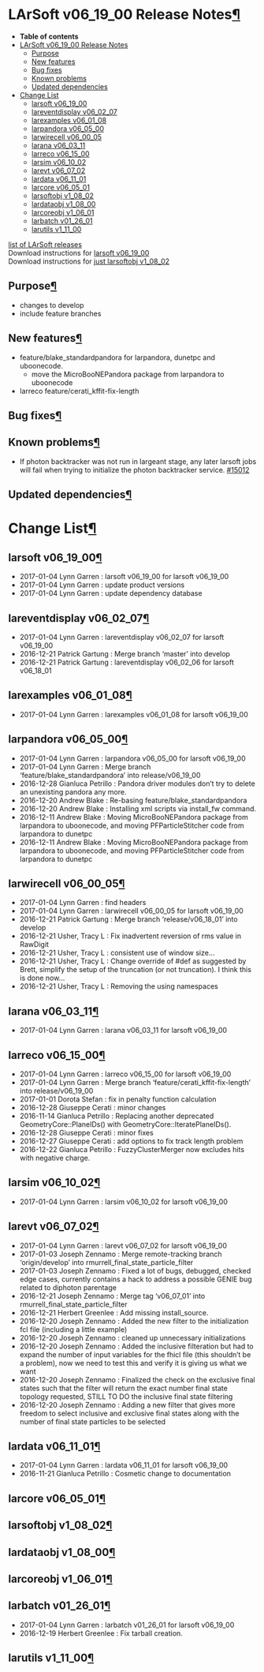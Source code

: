 LArSoft v06\_19\_00 Release Notes[¶](#LArSoft-v06_19_00-Release-Notes)
======================================================================

-   **Table of contents**
-   [LArSoft v06\_19\_00 Release Notes](#LArSoft-v06_19_00-Release-Notes)
    -   [Purpose](#Purpose)
    -   [New features](#New-features)
    -   [Bug fixes](#Bug-fixes)
    -   [Known problems](#Known-problems)
    -   [Updated dependencies](#Updated-dependencies)
-   [Change List](#Change-List)
    -   [larsoft v06\_19\_00](#larsoft-v06_19_00)
    -   [lareventdisplay v06\_02\_07](#lareventdisplay-v06_02_07)
    -   [larexamples v06\_01\_08](#larexamples-v06_01_08)
    -   [larpandora v06\_05\_00](#larpandora-v06_05_00)
    -   [larwirecell v06\_00\_05](#larwirecell-v06_00_05)
    -   [larana v06\_03\_11](#larana-v06_03_11)
    -   [larreco v06\_15\_00](#larreco-v06_15_00)
    -   [larsim v06\_10\_02](#larsim-v06_10_02)
    -   [larevt v06\_07\_02](#larevt-v06_07_02)
    -   [lardata v06\_11\_01](#lardata-v06_11_01)
    -   [larcore v06\_05\_01](#larcore-v06_05_01)
    -   [larsoftobj v1\_08\_02](#larsoftobj-v1_08_02)
    -   [lardataobj v1\_08\_00](#lardataobj-v1_08_00)
    -   [larcoreobj v1\_06\_01](#larcoreobj-v1_06_01)
    -   [larbatch v01\_26\_01](#larbatch-v01_26_01)
    -   [larutils v1\_11\_00](#larutils-v1_11_00)

[list of LArSoft releases](LArSoft_release_list)\
Download instructions for [larsoft v06\_19\_00](http://scisoft.fnal.gov/scisoft/bundles/larsoft/v06_19_00/larsoft-v06_19_00.html)\
Download instructions for [just larsoftobj v1\_08\_02](http://scisoft.fnal.gov/scisoft/bundles/larsoftobj/v1_08_02/larsoftobj-v1_08_02.html)


Purpose[¶](#Purpose)
--------------------

-   changes to develop
-   include feature branches


New features[¶](#New-features)
------------------------------

-   feature/blake\_standardpandora for larpandora, dunetpc and uboonecode.
    -   move the MicroBooNEPandora package from larpandora to uboonecode
-   larreco feature/cerati\_kffit-fix-length


Bug fixes[¶](#Bug-fixes)
------------------------


Known problems[¶](#Known-problems)
----------------------------------

-   If photon backtracker was not run in largeant stage, any later larsoft jobs will fail when trying to initialize the photon backtracker service. [\#15012](/redmine/issues/15012 "Bug: Job crashes if no photon backtracker information is available (Closed)")


Updated dependencies[¶](#Updated-dependencies)
----------------------------------------------


Change List[¶](#Change-List)
============================


larsoft v06\_19\_00[¶](#larsoft-v06_19_00)
------------------------------------------

-   2017-01-04 Lynn Garren : larsoft v06\_19\_00 for larsoft v06\_19\_00
-   2017-01-04 Lynn Garren : update product versions
-   2017-01-04 Lynn Garren : update dependency database


lareventdisplay v06\_02\_07[¶](#lareventdisplay-v06_02_07)
----------------------------------------------------------

-   2017-01-04 Lynn Garren : lareventdisplay v06\_02\_07 for larsoft v06\_19\_00
-   2016-12-21 Patrick Gartung : Merge branch ‘master’ into develop
-   2016-12-21 Patrick Gartung : lareventdisplay v06\_02\_06 for larsoft v06\_18\_01


larexamples v06\_01\_08[¶](#larexamples-v06_01_08)
--------------------------------------------------

-   2017-01-04 Lynn Garren : larexamples v06\_01\_08 for larsoft v06\_19\_00


larpandora v06\_05\_00[¶](#larpandora-v06_05_00)
------------------------------------------------

-   2017-01-04 Lynn Garren : larpandora v06\_05\_00 for larsoft v06\_19\_00
-   2017-01-04 Lynn Garren : Merge branch ‘feature/blake\_standardpandora’ into release/v06\_19\_00
-   2016-12-28 Gianluca Petrillo : Pandora driver modules don’t try to delete an unexisting pandora any more.
-   2016-12-20 Andrew Blake : Re-basing feature/blake\_standardpandora
-   2016-12-20 Andrew Blake : Installing xml scripts via install\_fw command.
-   2016-12-11 Andrew Blake : Moving MicroBooNEPandora package from larpandora to uboonecode, and moving PFParticleStitcher code from larpandora to dunetpc
-   2016-12-11 Andrew Blake : Moving MicroBooNEPandora package from larpandora to uboonecode, and moving PFParticleStitcher code from larpandora to dunetpc


larwirecell v06\_00\_05[¶](#larwirecell-v06_00_05)
--------------------------------------------------

-   2017-01-04 Lynn Garren : find headers
-   2017-01-04 Lynn Garren : larwirecell v06\_00\_05 for larsoft v06\_19\_00
-   2016-12-21 Patrick Gartung : Merge branch ‘release/v06\_18\_01’ into develop
-   2016-12-21 Usher, Tracy L : Fix inadvertent reversion of rms value in RawDigit
-   2016-12-21 Usher, Tracy L : consistent use of window size…
-   2016-12-21 Usher, Tracy L : Change override of \#def as suggested by Brett, simplify the setup of the truncation (or not truncation). I think this is done now…
-   2016-12-21 Usher, Tracy L : Removing the using namespaces


larana v06\_03\_11[¶](#larana-v06_03_11)
----------------------------------------

-   2017-01-04 Lynn Garren : larana v06\_03\_11 for larsoft v06\_19\_00


larreco v06\_15\_00[¶](#larreco-v06_15_00)
------------------------------------------

-   2017-01-04 Lynn Garren : larreco v06\_15\_00 for larsoft v06\_19\_00
-   2017-01-04 Lynn Garren : Merge branch ‘feature/cerati\_kffit-fix-length’ into release/v06\_19\_00
-   2017-01-01 Dorota Stefan : fix in penalty function calculation
-   2016-12-28 Giuseppe Cerati : minor changes
-   2016-11-14 Gianluca Petrillo : Replacing another deprecated GeometryCore::PlaneIDs() with GeometryCore::IteratePlaneIDs().
-   2016-12-28 Giuseppe Cerati : minor fixes
-   2016-12-27 Giuseppe Cerati : add options to fix track length problem
-   2016-12-22 Gianluca Petrillo : FuzzyClusterMerger now excludes hits with negative charge.


larsim v06\_10\_02[¶](#larsim-v06_10_02)
----------------------------------------

-   2017-01-04 Lynn Garren : larsim v06\_10\_02 for larsoft v06\_19\_00


larevt v06\_07\_02[¶](#larevt-v06_07_02)
----------------------------------------

-   2017-01-04 Lynn Garren : larevt v06\_07\_02 for larsoft v06\_19\_00
-   2017-01-03 Joseph Zennamo : Merge remote-tracking branch ‘origin/develop’ into rmurrell\_final\_state\_particle\_filter
-   2017-01-03 Joseph Zennamo : Fixed a lot of bugs, debugged, checked edge cases, currently contains a hack to address a possible GENIE bug related to diphoton parentage
-   2016-12-21 Joseph Zennamo : Merge tag ‘v06\_07\_01’ into rmurrell\_final\_state\_particle\_filter
-   2016-12-21 Herbert Greenlee : Add missing install\_source.
-   2016-12-20 Joseph Zennamo : Added the new filter to the initialization fcl file (including a little example)
-   2016-12-20 Joseph Zennamo : cleaned up unnecessary initializations
-   2016-12-20 Joseph Zennamo : Added the inclusive filteration but had to expand the number of input variables for the fhicl file (this shouldn’t be a problem), now we need to test this and verify it is giving us what we want
-   2016-12-20 Joseph Zennamo : Finalized the check on the exclusive final states such that the filter will return the exact number final state topology requested, STILL TO DO the inclusive final state filtering
-   2016-12-20 Joseph Zennamo : Adding a new filter that gives more freedom to select inclusive and exclusive final states along with the number of final state particles to be selected


lardata v06\_11\_01[¶](#lardata-v06_11_01)
------------------------------------------

-   2017-01-04 Lynn Garren : lardata v06\_11\_01 for larsoft v06\_19\_00
-   2016-11-21 Gianluca Petrillo : Cosmetic change to documentation


larcore v06\_05\_01[¶](#larcore-v06_05_01)
------------------------------------------


larsoftobj v1\_08\_02[¶](#larsoftobj-v1_08_02)
----------------------------------------------


lardataobj v1\_08\_00[¶](#lardataobj-v1_08_00)
----------------------------------------------


larcoreobj v1\_06\_01[¶](#larcoreobj-v1_06_01)
----------------------------------------------


larbatch v01\_26\_01[¶](#larbatch-v01_26_01)
--------------------------------------------

-   2017-01-04 Lynn Garren : larbatch v01\_26\_01 for larsoft v06\_19\_00
-   2016-12-19 Herbert Greenlee : Fix tarball creation.


larutils v1\_11\_00[¶](#larutils-v1_11_00)
------------------------------------------
